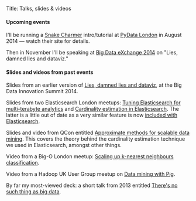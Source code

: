 Title: Talks, slides & videos

#### Upcoming events

I'll be running a [Snake Charmer](https://github.com/andrewclegg/snake-charmer) intro/tutorial at [PyData London](http://www.meetup.com/PyData-London-Meetup/) in August 2014 &mdash; watch their site for details.

Then in November I'll be speaking at [Big Data eXchange 2014](https://skillsmatter.com/conferences/1959-big-data-exchange-2014) on "Lies, damned lies and dataviz."

#### Slides and videos from past events

Slides from an earlier version of [Lies, damned lies and dataviz](http://www.slideshare.net/AndrewClegg1/lies-damned-lies-dataviz), at the Big Data Innovation Summit 2014.

Slides from two Elasticsearch London meetups: [Tuning Elasticsearch for multi-terabyte analytics](http://www.slideshare.net/AndrewClegg1/scaling-elasticsearch-for-multiterabyte-analytics) and [Cardinality estimation in Elasticsearch](https://docs.google.com/presentation/d/1ESNiqd7HuIfuwXSSK81PAAu6AmEPEE0u_vyk4FU5x9o/edit?usp=sharing). The latter is a little out of date as a very similar feature is now [included with Elasticsearch](http://www.elasticsearch.org/guide/en/elasticsearch/reference/current/search-aggregations-metrics-cardinality-aggregation.html).

Slides and video from QCon entitled [Approximate methods for scalable data mining](http://www.infoq.com/presentations/scalability-data-mining). This covers the theory behind the cardinality estimation technique we used in Elasticsearch, amongst other things.

Video from a Big-O London meetup: [Scaling up k-nearest neighbours classification](https://skillsmatter.com/skillscasts/4930-scaling-up-k-nearest-neighbours-classification).

Video from a Hadoop UK User Group meetup on [Data mining with Pig](https://skillsmatter.com/skillscasts/3384-data-processing-pig).

By far my most-viewed deck: a short talk from 2013 entitled [There's no such thing as big data](http://www.slideshare.net/AndrewClegg1/theres-no-such-thing-as-big-datappt).



